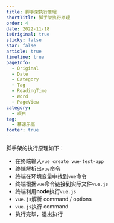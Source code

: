```yaml
---
title: 脚手架执行原理
shortTitle: 脚手架执行原理
order: 4
date: 2022-11-18
isOriginal: true
sticky: false
star: false
article: true
timeline: true
pageInfo:
  - Original
  - Date
  - Category
  - Tag
  - ReadingTime
  - Word
  - PageView
category:
  - 项目
tag:
  - 慕课乐高
footer: true
---
```


脚手架的执行原理如下：  
- 在终端输入`vue create vue-test-app`
- 终端解析出`vue`命令
- 终端在环境变量中找到`vue`命令
- 终端根据`vue`命令链接到实际文件`vue.js`
- 终端利用**node**执行`vue.js`
- `vue.js`解析 command / options
- `vue.js`执行 command
- 执行完毕，退出执行




